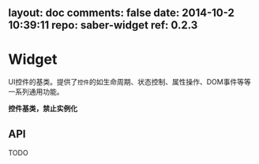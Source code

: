 layout: doc
comments: false
date: 2014-10-2 10:39:11
repo: saber-widget
ref: 0.2.3
---

# Widget

UI控件的基类。提供了`控件`的如生命周期、状态控制、属性操作、DOM事件等等一系列通用功能。

**控件基类，禁止实例化**

## API

TODO

